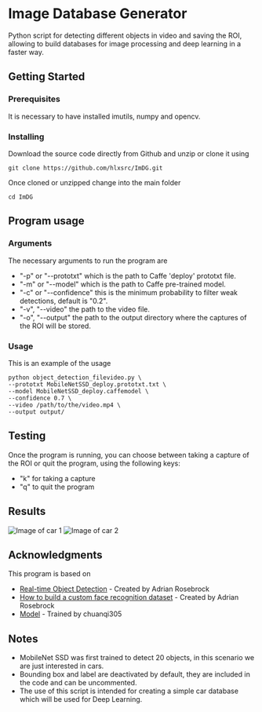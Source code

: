 # Image Database Generator 

Python script for detecting different objects in video and saving the ROI, allowing to build databases for image processing and deep learning in a faster way. 

## Getting Started

### Prerequisites

It is necessary to have installed imutils, numpy and opencv.

### Installing

Download the source code directly from Github and unzip or clone it using 

`git clone https://github.com/hlxsrc/ImDG.git`

Once cloned or unzipped change into the main folder

`cd ImDG`

## Program usage

### Arguments 

The necessary arguments to run the program are

* "-p" or "--prototxt" which is the path to Caffe 'deploy' prototxt file.
* "-m" or "--model" which is the path to Caffe pre-trained model.
* "-c" or "--confidence" this is the minimum probability to filter weak detections, default is "0.2".
* "-v", "--video" the path to the video file.
* "-o", "--output" the path to the output directory where the captures of the ROI will be stored.

### Usage

This is an example of the usage

```
python object_detection_filevideo.py \
--prototxt MobileNetSSD_deploy.prototxt.txt \
--model MobileNetSSD_deploy.caffemodel \
--confidence 0.7 \
--video /path/to/the/video.mp4 \
--output output/
```

## Testing

Once the program is running, you can choose between taking a capture of the ROI or quit the program, using the following keys:

* "k" for taking a capture
* "q" to quit the program

## Results 

![Image of car 1](https://raw.githubusercontent.com/hlxsrc/car_detection/master/output/00009.png)
![Image of car 2](https://raw.githubusercontent.com/hlxsrc/car_detection/master/output/00003.png)

## Acknowledgments

This program is based on
* [Real-time Object Detection](https://www.pyimagesearch.com/2017/09/18/real-time-object-detection-with-deep-learning-and-opencv/) - Created by Adrian Rosebrock 
* [How to build a custom face recognition dataset](https://www.pyimagesearch.com/2018/06/11/how-to-build-a-custom-face-recognition-dataset/) - Created by Adrian Rosebrock
* [Model](https://github.com/chuanqi305/MobileNet-SSD) - Trained by chuanqi305


## Notes

* MobileNet SSD was first trained to detect 20 objects, in this scenario we are just interested in cars. 
* Bounding box and label are deactivated by default, they are included in the code and can be uncommented.
* The use of this script is intended for creating a simple car database which will be used for Deep Learning. 
